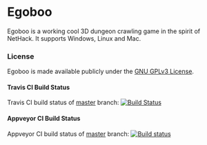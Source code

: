 # Egoboo

Egoboo is a working cool 3D dungeon crawling game in the spirit of NetHack.
It supports Windows, Linux and Mac.

### License
Egoboo is made available publicly under the
[GNU GPLv3 License](https://github.com/egoboo/egoboo/LICENSE).

#### Travis CI Build Status
Travis CI build status of [master](https://github.com/egoboo/egoboo/tree/master) branch:
[![Build Status](https://travis-ci.org/egoboo/egoboo.svg?branch=master)](https://travis-ci.org/egoboo/egoboo)

#### Appveyor CI Build Status
Appveyor CI build status of [master](https://github.com/egoboo/egoboo/tree/master) branch:
[![Build status](https://ci.appveyor.com/api/projects/status/dlhlmftwucu55lkt/branch/master?svg=true)](https://ci.appveyor.com/project/egoboo/egoboo/branch/master)

